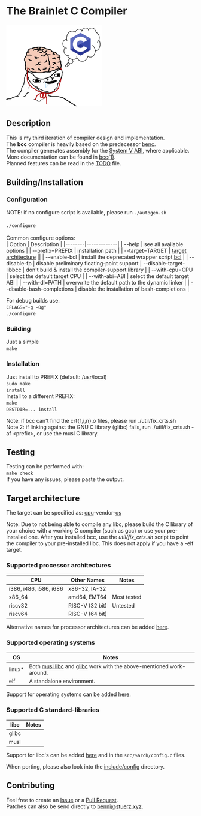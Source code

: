 # The Brainlet C Compiler
<img src="util/bcc.png" width="256"><br>

## Description
This is my third iteration of compiler design and implementation.<br>
The <strong>bcc</strong> compiler is heavily based on the predecessor [benc](https://github.com/Benni3D/benc).<br>
The compiler generates assembly for the [System V ABI](https://wiki.osdev.org/System_V_ABI), where applicable.<br>
More documentation can be found in [bcc(1)](https://stuerz.xyz/bcc.1.html).<br>
Planned features can be read in the [TODO](./TODO) file.

## Building/Installation
### Configuration
NOTE: if no configure script is available, please run
<code>./autogen.sh</code><br><br>
<code>./configure</code><br><br>
Common configure options:<br>
| Option | Description |
|--------|-------------|
| --help | see all available options |
| --prefix=PREFIX  | installation path |
| --target=TARGET | [target architecture](#target-architecture) ||
| --enable-bcl | install the deprecated wrapper script [bcl](https://github.com/Benni3D/bcc/blob/master/util/bcl) |
| --disable-fp | disable preliminary floating-point support 
| --disable-target-libbcc | don't build & install the compiler-support library |
| --with-cpu=CPU | select the default target CPU |
| --with-abi=ABI | select the default target ABI |
| --with-dl=PATH | overwrite the default path to the dynamic linker |
| --disable-bash-completions | disable the installation of bash-completions |

For debug builds use:<br>
<code>CFLAGS="-g -Og" ./configure</code>

### Building
Just a simple<br>
<code>make</code>

### Installation
Just install to PREFIX (default: /usr/local)<br>
<code>sudo make install</code><br>
Install to a different PREFIX:<br>
<code>make DESTDIR=... install</code><br>

Note: if bcc can't find the crt{1,i,n}.o files, please run ./util/fix\_crts.sh<br>
Note 2: if linking against the GNU C library (glibc) fails, run ./util/fix\_crts.sh -af \<prefix\>, or use the musl C library.

## Testing
Testing can be performed with:<br>
<code>make check</code><br>
If you have any issues, please paste the output.<br>

## Target architecture
The target can be specified as: [cpu](#supported-processor-architectures)-vendor-[os](#supported-operating-systems)

Note: Due to not being able to compile any libc,
please build the C library of your choice with a working C compiler (such as gcc)
or use your pre-installed one.
After you installed bcc,
use the _util/fix\_crts.sh_ script to point the compiler to your pre-installed libc.
This does not apply if you have a -elf target.

### Supported processor architectures
| CPU | Other Names | Notes |
|------|-------------|---|
| i386, i486, i586, i686 | x86-32, IA-32 | |
| x86\_64 | amd64, EMT64 | Most tested |
| riscv32 | RISC-V (32 bit) | Untested |
| riscv64 | RISC-V (64 bit) | |

Alternative names for processor architectures can be added [here](https://github.com/Benni3D/bcc/blob/master/util/m4/ax_check_target.m4#L21).

### Supported operating systems
| OS | Notes |
|------|-------------|
| linux* | Both [musl libc](https://www.musl-libc.org/) and [glibc](https://www.gnu.org/software/libc/) work with the above-mentioned work-around. |
| elf | A standalone environment. |

Support for operating systems can be added [here](https://github.com/Benni3D/bcc/blob/master/util/m4/ax_set_predef_macros.m4#L28).
 
### Supported C standard-libraries
| libc | Notes |
|------|-------|
| glibc | |
| musl | |

Support for libc's can be added [here](https://github.com/Benni3D/bcc/blob/master/util/m4/ax_check_libc.m4#L21) and in the ```src/%arch/config.c``` files. 

When porting, please also look into the [include/config](https://github.com/Benni3D/bcc/blob/master/include/config) directory.

## Contributing
Feel free to create an [Issue](https://github.com/Benni3D/bcc/issues) or a [Pull Request](https://github.com/Benni3D/bcc/pulls).<br>
Patches can also be send directly to <benni@stuerz.xyz>.<br>
